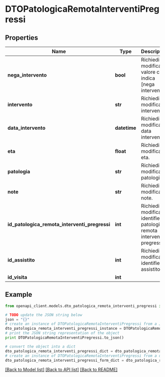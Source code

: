 # DTOPatologicaRemotaInterventiPregressi



## Properties

Name | Type | Description | Notes
------------ | ------------- | ------------- | -------------
**nega_intervento** | **bool** | Richiedi o modifica un valore che indica [nega intervento]. | [optional] 
**intervento** | **str** | Richiedi o modifica intervento. | [optional] 
**data_intervento** | **datetime** | Richiedi o modifica data intervento. | [optional] 
**eta** | **float** | Richiedi o modifica eta. | [optional] 
**patologia** | **str** | Richiedi o modifica patologia. | [optional] 
**note** | **str** | Richiedi o modifica note. | [optional] 
**id_patologica_remota_interventi_pregressi** | **int** | Richiedi o modifica identifier patologica remota interventi pregressi. | [optional] 
**id_assistito** | **int** | Richiedi o modifica identifier assistito. | [optional] 
**id_visita** | **int** |  | [optional] 

## Example

```python
from openapi_client.models.dto_patologica_remota_interventi_pregressi import DTOPatologicaRemotaInterventiPregressi

# TODO update the JSON string below
json = "{}"
# create an instance of DTOPatologicaRemotaInterventiPregressi from a JSON string
dto_patologica_remota_interventi_pregressi_instance = DTOPatologicaRemotaInterventiPregressi.from_json(json)
# print the JSON string representation of the object
print DTOPatologicaRemotaInterventiPregressi.to_json()

# convert the object into a dict
dto_patologica_remota_interventi_pregressi_dict = dto_patologica_remota_interventi_pregressi_instance.to_dict()
# create an instance of DTOPatologicaRemotaInterventiPregressi from a dict
dto_patologica_remota_interventi_pregressi_form_dict = dto_patologica_remota_interventi_pregressi.from_dict(dto_patologica_remota_interventi_pregressi_dict)
```
[[Back to Model list]](../README.md#documentation-for-models) [[Back to API list]](../README.md#documentation-for-api-endpoints) [[Back to README]](../README.md)


